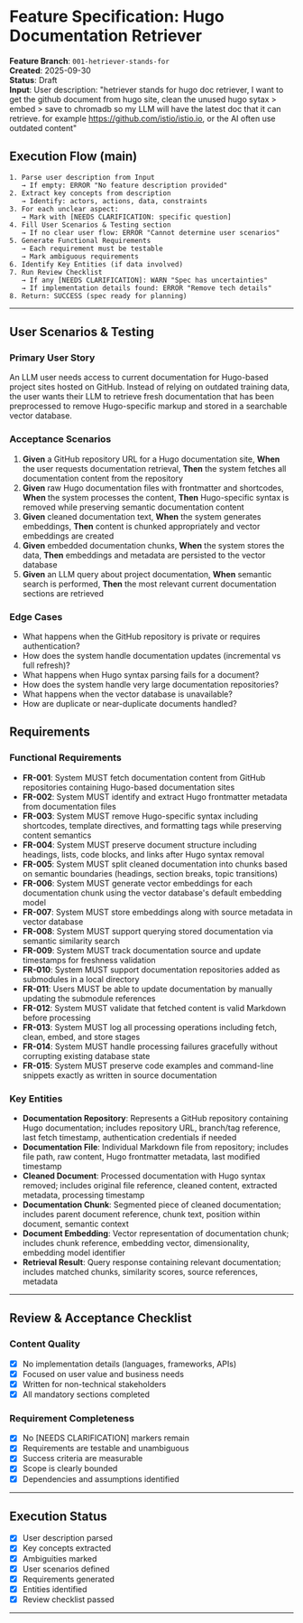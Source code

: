 # Feature Specification: Hugo Documentation Retriever

**Feature Branch**: `001-hetriever-stands-for`  
**Created**: 2025-09-30  
**Status**: Draft  
**Input**: User description: "hetriever stands for hugo doc retriever, I want to get the github document from hugo site, clean the unused hugo sytax > embed > save to chromadb so my LLM will have the latest doc that it can retrieve. for example https://github.com/istio/istio.io, or the AI often use outdated content"

## Execution Flow (main)
```
1. Parse user description from Input
   → If empty: ERROR "No feature description provided"
2. Extract key concepts from description
   → Identify: actors, actions, data, constraints
3. For each unclear aspect:
   → Mark with [NEEDS CLARIFICATION: specific question]
4. Fill User Scenarios & Testing section
   → If no clear user flow: ERROR "Cannot determine user scenarios"
5. Generate Functional Requirements
   → Each requirement must be testable
   → Mark ambiguous requirements
6. Identify Key Entities (if data involved)
7. Run Review Checklist
   → If any [NEEDS CLARIFICATION]: WARN "Spec has uncertainties"
   → If implementation details found: ERROR "Remove tech details"
8. Return: SUCCESS (spec ready for planning)
```

---

## User Scenarios & Testing

### Primary User Story
An LLM user needs access to current documentation for Hugo-based project sites hosted on GitHub. Instead of relying on outdated training data, the user wants their LLM to retrieve fresh documentation that has been preprocessed to remove Hugo-specific markup and stored in a searchable vector database.

### Acceptance Scenarios
1. **Given** a GitHub repository URL for a Hugo documentation site, **When** the user requests documentation retrieval, **Then** the system fetches all documentation content from the repository
2. **Given** raw Hugo documentation files with frontmatter and shortcodes, **When** the system processes the content, **Then** Hugo-specific syntax is removed while preserving semantic documentation content
3. **Given** cleaned documentation text, **When** the system generates embeddings, **Then** content is chunked appropriately and vector embeddings are created
4. **Given** embedded documentation chunks, **When** the system stores the data, **Then** embeddings and metadata are persisted to the vector database
5. **Given** an LLM query about project documentation, **When** semantic search is performed, **Then** the most relevant current documentation sections are retrieved

### Edge Cases
- What happens when the GitHub repository is private or requires authentication?
- How does the system handle documentation updates (incremental vs full refresh)?
- What happens when Hugo syntax parsing fails for a document?
- How does the system handle very large documentation repositories?
- What happens when the vector database is unavailable?
- How are duplicate or near-duplicate documents handled?

## Requirements

### Functional Requirements
- **FR-001**: System MUST fetch documentation content from GitHub repositories containing Hugo-based documentation sites
- **FR-002**: System MUST identify and extract Hugo frontmatter metadata from documentation files
- **FR-003**: System MUST remove Hugo-specific syntax including shortcodes, template directives, and formatting tags while preserving content semantics
- **FR-004**: System MUST preserve document structure including headings, lists, code blocks, and links after Hugo syntax removal
- **FR-005**: System MUST split cleaned documentation into chunks based on semantic boundaries (headings, section breaks, topic transitions)
- **FR-006**: System MUST generate vector embeddings for each documentation chunk using the vector database's default embedding model
- **FR-007**: System MUST store embeddings along with source metadata in vector database
- **FR-008**: System MUST support querying stored documentation via semantic similarity search
- **FR-009**: System MUST track documentation source and update timestamps for freshness validation
- **FR-010**: System MUST support documentation repositories added as submodules in a local directory
- **FR-011**: Users MUST be able to update documentation by manually updating the submodule references
- **FR-012**: System MUST validate that fetched content is valid Markdown before processing
- **FR-013**: System MUST log all processing operations including fetch, clean, embed, and store stages
- **FR-014**: System MUST handle processing failures gracefully without corrupting existing database state
- **FR-015**: System MUST preserve code examples and command-line snippets exactly as written in source documentation

### Key Entities
- **Documentation Repository**: Represents a GitHub repository containing Hugo documentation; includes repository URL, branch/tag reference, last fetch timestamp, authentication credentials if needed
- **Documentation File**: Individual Markdown file from repository; includes file path, raw content, Hugo frontmatter metadata, last modified timestamp
- **Cleaned Document**: Processed documentation with Hugo syntax removed; includes original file reference, cleaned content, extracted metadata, processing timestamp
- **Documentation Chunk**: Segmented piece of cleaned documentation; includes parent document reference, chunk text, position within document, semantic context
- **Document Embedding**: Vector representation of documentation chunk; includes chunk reference, embedding vector, dimensionality, embedding model identifier
- **Retrieval Result**: Query response containing relevant documentation; includes matched chunks, similarity scores, source references, metadata

---

## Review & Acceptance Checklist

### Content Quality
- [x] No implementation details (languages, frameworks, APIs)
- [x] Focused on user value and business needs
- [x] Written for non-technical stakeholders
- [x] All mandatory sections completed

### Requirement Completeness
- [x] No [NEEDS CLARIFICATION] markers remain
- [x] Requirements are testable and unambiguous  
- [x] Success criteria are measurable
- [x] Scope is clearly bounded
- [x] Dependencies and assumptions identified

---

## Execution Status

- [x] User description parsed
- [x] Key concepts extracted
- [x] Ambiguities marked
- [x] User scenarios defined
- [x] Requirements generated
- [x] Entities identified
- [x] Review checklist passed

---
